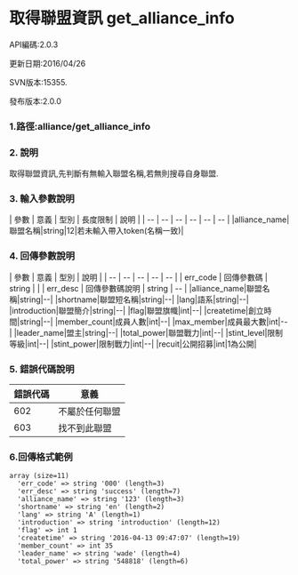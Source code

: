 # 取得聯盟資訊 get_alliance_info



API編碼:2.0.3

> 


更新日期:2016/04/26

> 

SVN版本:15355.

> 

發布版本:2.0.0
### 1.路徑:alliance/get_alliance_info

### 2. 說明

取得聯盟資訊,先判斷有無輸入聯盟名稱,若無則搜尋自身聯盟.
### 3. 輸入參數說明


| 參數 | 意義 | 型別 | 長度限制 | 說明 |
| -- | -- | -- | -- | -- | -- |
|alliance_name|聯盟名稱|string|12|若未輸入帶入token(名稱一致)|


### 4. 回傳參數說明
| 參數 | 意義 | 型別 | 說明 |
| -- | -- | -- | -- | -- |
| err_code | 回傳參數碼 | string |  |
| err_desc | 回傳參數碼說明 | string | -- |
|alliance_name|聯盟名稱|string|--|
|shortname|聯盟短名稱|string|--|
|lang|語系|string|--|
|introduction|聯盟簡介|string|--|
|flag|聯盟旗幟|int|--|
|createtime|創立時間|string|--|
|member_count|成員人數|int|--|
|max_member|成員最大數|int|--|
|leader_name|盟主|string|--|
|total_power|聯盟戰力|int|--|
|stint_level|限制等級|int|--|
|stint_power|限制戰力|int|--|
|recuit|公開招募|int|1為公開|


### 5. 錯誤代碼說明
|錯誤代碼|意義|
|--|--|
|602|不屬於任何聯盟|
|603|找不到此聯盟|

### 6.回傳格式範例

```
array (size=11)
  'err_code' => string '000' (length=3)
  'err_desc' => string 'success' (length=7)
  'alliance_name' => string '123' (length=3)
  'shortname' => string 'en' (length=2)
  'lang' => string 'A' (length=1)
  'introduction' => string 'introduction' (length=12)
  'flag' => int 1
  'createtime' => string '2016-04-13 09:47:07' (length=19)
  'member_count' => int 35
  'leader_name' => string 'wade' (length=4)
  'total_power' => string '548818' (length=6)
```

